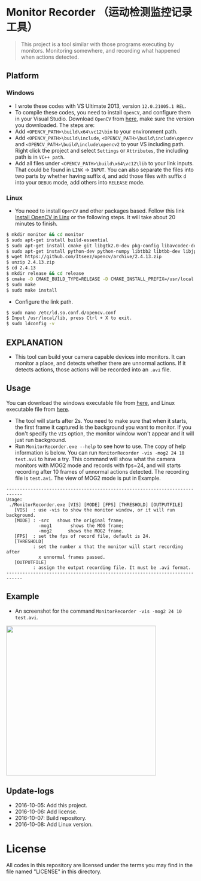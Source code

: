 # Monitor Recorder （运动检测监控记录工具）
> This project is a tool similar with those programs executing by monitors. Monitoring somewhere, and recording what happened when actions detected.

## Platform

### Windows
* I wrote these codes with VS Ultimate 2013, version `12.0.21005.1 REL`.
* To compile these codes, you need to install `OpenCV`, and configure them in your Visual Studio. Download `OpenCV` from [here](http://opencv.org/downloads.html), make sure the version you downloaded. The steps are:
 * Add `<OPENCV_PATH>\build\x64\vc12\bin` to your environment path.
 * Add `<OPENCV_PATH>\build\include`, `<OPENCV_PATH>\build\include\opencv` and `<OPENCV_PATH>\build\include\opencv2` to your VS including path. Right click the project and select `Settings` or `Attributes`, the including path is in `VC++ path`.
 * Add all files under `<OPENCV_PATH>\build\x64\vc12\lib` to your link inputs. That could be found in `LINK` -> `INPUT`. You can also separate the files into two parts by whether having suffix `d`, and add those files with suffix `d` into your `DEBUG` mode, add others into `RELEASE` mode.

### Linux
* You need to install `OpenCV` and other packages based. Follow this link [Install OpenCV in Linx](http://docs.opencv.org/2.4/doc/tutorials/introduction/linux_install/linux_install.html) or the following steps. It will take about 20 minutes to finish.
```bash
$ mkdir monitor && cd monitor
$ sudo apt-get install build-essential
$ sudo apt-get install cmake git libgtk2.0-dev pkg-config libavcodec-dev libavformat-dev libswscale-dev
$ sudo apt-get install python-dev python-numpy libtbb2 libtbb-dev libjpeg-dev libpng-dev libtiff-dev libjasper-dev libdc1394-22-dev
$ wget https://github.com/Itseez/opencv/archive/2.4.13.zip
$ unzip 2.4.13.zip
$ cd 2.4.13
$ mkdir release && cd release
$ cmake -D CMAKE_BUILD_TYPE=RELEASE -D CMAKE_INSTALL_PREFIX=/usr/local ..
$ sudo make
$ sudo make install
```

* Configure the link path.
```bash
$ sudo nano /etc/ld.so.conf.d/opencv.conf   
$ Input /usr/local/lib, press Ctrl + X to exit.
$ sudo ldconfig -v
```

## EXPLANATION
* This tool can build your camera capable devices into monitors. It can monitor a place, and detects whether there are unnormal actions. If it detects actions, those actions will be recorded into an `.avi` file.

## Usage
You can download the windows executable file from [here](http://7xktmz.com1.z0.glb.clouddn.com/MonitorRecorder.exe), and Linux executable file from [here](http://7xktmz.com1.z0.glb.clouddn.com/MonitorRecorder).
* The tool will starts after 2s. You need to make sure that when it starts, the first frame it captured is the background you want to monitor. If you don't specify the `VIS` option, the monitor window won't appear and it will just run background.
* Run `MonitorRecorder.exe --help` to see how to use. The copy of help information is below. You can run `MonitorRecorder -vis -mog2 24 10 test.avi` to have a try. This command will show what the camera monitors with MOG2 mode and records with fps=24, and will starts recording after 10 frames of unnormal actions detected. The recording file is `test.avi`. The view of MOG2 mode is put in Example.
```
----------------------------------------------------------------------------
Usage:
 ./MonitorRecorder.exe [VIS] [MODE] [FPS] [THRESHOLD] [OUTPUTFILE]
   [VIS]  : use -vis to show the monitor window, or it will run background.
   [MODE] : -src   shows the original frame;
            -mog1       shows the MOG frame;
            -mog2      shows the MOG2 frame.
   [FPS]  : set the fps of record file, default is 24.
   [THRESHOLD]
          : set the number x that the monitor will start recording after
            x unnormal frames passed.
   [OUTPUTFILE]
          : assign the output recording file. It must be .avi format.
----------------------------------------------------------------------------
```

## Example
* An screenshot for the command `MonitorRecorder -vis -mog2 24 10 test.avi`.   
<img src="http://7xktmz.com1.z0.glb.clouddn.com/monitor-recorder.png" width = 400/>

## Update-logs
* 2016-10-05: Add this project.
* 2016-10-06: Add license.
* 2016-10-07: Build repository.
* 2016-10-08: Add Linux version.

# License
All codes in this repository are licensed under the terms you may find in the file named "LICENSE" in this directory.
